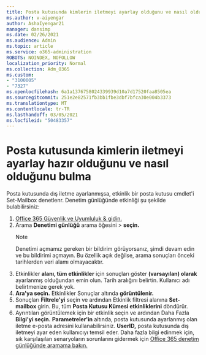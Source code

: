 ```yaml
---
title: Posta kutusunda kimlerin iletmeyi ayarlay olduğunu ve nasıl olduğunu bulma
ms.author: v-aiyengar
author: AshaIyengar21
manager: dansimp
ms.date: 02/26/2021
ms.audience: Admin
ms.topic: article
ms.service: o365-administration
ROBOTS: NOINDEX, NOFOLLOW
localization_priority: Normal
ms.collection: Adm_O365
ms.custom:
- "3100005"
- "7327"
ms.openlocfilehash: 6a1a1376758024339939d10a7d17520faa8505ea
ms.sourcegitcommit: 251e2e82571fb3bb1fbe3dbf7bfca30e004b3373
ms.translationtype: MT
ms.contentlocale: tr-TR
ms.lasthandoff: 03/05/2021
ms.locfileid: "50483357"
---
```

# <a name="find-out-who-set-up-forwarding-on-a-mailbox-and-how"></a>Posta kutusunda kimlerin iletmeyi ayarlay hazır olduğunu ve nasıl olduğunu bulma

Posta kutusunda dış iletme ayarlanmışsa, etkinlik bir posta kutusu cmdlet'i Set-Mailbox denetlenr. Denetim günlüğünde etkinliği şu şekilde bulabilirsiniz:

1. [Office 365 Güvenlik ve Uyumluluk & gidin.](https://go.microsoft.com/fwlink/p/?linkid=2077143)
1. Arama **Denetimi günlüğü** arama öğesini >  **seçin.**
    > [!NOTE]
    > Denetimi açmamız gereken bir bildirim görüyorsanız, şimdi devam edin ve bu bildirimi açmayın. Bu özellik açık değilse, arama sonuçları önceki tarihlerden veri alamı olmayacaktır.
1. Etkinlikler **alanı, tüm etkinlikler** için sonuçları göster **(varsayılan) olarak** ayarlanmış olduğundan emin olun. Tarih aralığını belirtin. Kullanıcı adı belirtmenize gerek yok.
1. **Ara'ya seçin.** Etkinlikler Sonuçlar altında **görüntülenir.**
1. Sonuçları **Filtrele'yi** seçin ve ardından Etkinlik filtresi alanına **Set-mailbox** girin.  Bu, tüm **Posta Kutusu Kümesi etkinliklerini** döndürür.
1. Ayrıntıları görüntülemek için bir etkinlik seçin ve ardından Daha Fazla **Bilgi'yi seçin.** **Parametreler'in** altında, posta kutusunda ayarlanmış olan iletme e-posta adresini kullanabilirsiniz. **UserID,** posta kutusunda dış iletmeyi ayar eden kullanıcıyı temsil eder.
Daha fazla bilgi edinmek için, sık karşılaşılan senaryoların sorunlarını gidermek için [Office 365 denetim günlüğünde aramama bakın.](https://go.microsoft.com/fwlink/?linkid=2103944)